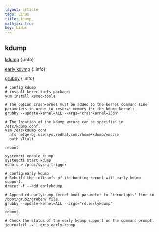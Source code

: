 ```yaml
---
layout: article
tags: Linux
title: kdump
mathjax: true
key: Linux
---
```



## kdump

[kdump](https://access.redhat.com/solutions/6038)
{:.info} 


[early kdump](https://access.redhat.com/solutions/3700611)
{:.info} 

[grubby](https://access.redhat.com/documentation/en-us/red_hat_enterprise_linux/8/html/managing_monitoring_and_updating_the_kernel/configuring-kernel-command-line-parameters_managing-monitoring-and-updating-the-kernel)
{:.info} 

```
# config kdump
# install kexec-tools package:
yum install kexec-tools

# The option crashkernel must be added to the kernel command line parameters in order to reserve memory for the kdump kernel:
grubby --update-kernel=ALL --args="crashkernel=256M"

# The location of the kdump vmcore can be specified in /etc/kdump.conf. 
vim /etc/kdump.conf
  nfs netqe-bj.usersys.redhat.com:/home/kdump/vmcore
  path /liali

reboot

systemctl enable kdump
systemctl start kdump
echo c > /proc/sysrq-trigger

# config early kdump
# Rebuild the initramfs of the booting kernel with early kdump support.
dracut -f --add earlykdump 

# Append rd.earlykdump kernel boot parameter to 'kernelopts' line in /boot/grub2/grubenv file.
grubby --update-kernel=ALL --args="rd.earlykdump"

reboot

# Check the status of the early kdump support on the command prompt.
journalctl -x | grep early-kdump 
```
